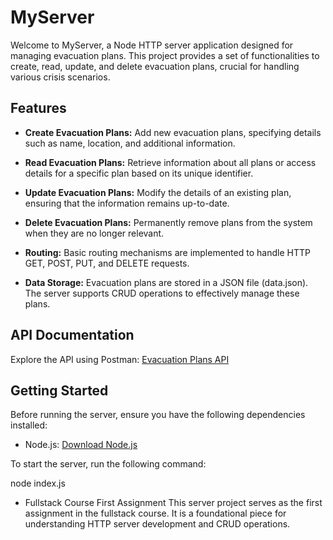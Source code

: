 # MyServer

Welcome to MyServer, a Node HTTP server application designed for managing evacuation plans. This project provides a set of functionalities to create, read, update, and delete evacuation plans, crucial for handling various crisis scenarios.

## Features

- **Create Evacuation Plans:** Add new evacuation plans, specifying details such as name, location, and additional information.

- **Read Evacuation Plans:** Retrieve information about all plans or access details for a specific plan based on its unique identifier.

- **Update Evacuation Plans:** Modify the details of an existing plan, ensuring that the information remains up-to-date.

- **Delete Evacuation Plans:** Permanently remove plans from the system when they are no longer relevant.

- **Routing:** Basic routing mechanisms are implemented to handle HTTP GET, POST, PUT, and DELETE requests.

- **Data Storage:** Evacuation plans are stored in a JSON file (data.json). The server supports CRUD operations to effectively manage these plans.

## API Documentation

Explore the API using Postman: [Evacuation Plans API](https://documenter.getpostman.com/view/32008774/2s9YypDN43)

## Getting Started

Before running the server, ensure you have the following dependencies installed:

- Node.js: [Download Node.js](https://nodejs.org/)

To start the server, run the following command:

node index.js

- Fullstack Course First Assignment
This server project serves as the first assignment in the fullstack course. It is a foundational piece for understanding HTTP server development and CRUD operations.
